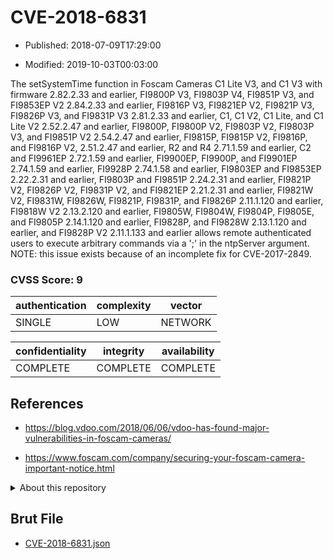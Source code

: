 # CVE-2018-6831

- Published: 2018-07-09T17:29:00

- Modified: 2019-10-03T00:03:00

The setSystemTime function in Foscam Cameras C1 Lite V3, and C1 V3 with firmware 2.82.2.33 and earlier, FI9800P V3, FI9803P V4, FI9851P V3, and FI9853EP V2 2.84.2.33 and earlier, FI9816P V3, FI9821EP V2, FI9821P V3, FI9826P V3, and FI9831P V3 2.81.2.33 and earlier, C1, C1 V2, C1 Lite, and C1 Lite V2 2.52.2.47 and earlier, FI9800P, FI9800P V2, FI9803P V2, FI9803P V3, and FI9851P V2 2.54.2.47 and earlier, FI9815P, FI9815P V2, FI9816P, and FI9816P V2, 2.51.2.47 and earlier, R2 and R4 2.71.1.59 and earlier, C2 and FI9961EP 2.72.1.59 and earlier, FI9900EP, FI9900P, and FI9901EP 2.74.1.59 and earlier, FI9928P 2.74.1.58 and earlier, FI9803EP and FI9853EP 2.22.2.31 and earlier, FI9803P and FI9851P 2.24.2.31 and earlier, FI9821P V2, FI9826P V2, FI9831P V2, and FI9821EP 2.21.2.31 and earlier, FI9821W V2, FI9831W, FI9826W, FI9821P, FI9831P, and FI9826P 2.11.1.120 and earlier, FI9818W V2 2.13.2.120 and earlier, FI9805W, FI9804W, FI9804P, FI9805E, and FI9805P 2.14.1.120 and earlier, FI9828P, and FI9828W 2.13.1.120 and earlier, and FI9828P V2 2.11.1.133 and earlier allows remote authenticated users to execute arbitrary commands via a ';' in the ntpServer argument.  NOTE: this issue exists because of an incomplete fix for CVE-2017-2849.

### CVSS Score: **9**

| authentication | complexity | vector |
| --- | --- | --- |
| SINGLE | LOW | NETWORK |

| confidentiality | integrity | availability |
| --- | --- | --- |
| COMPLETE | COMPLETE | COMPLETE |

## References

* https://blog.vdoo.com/2018/06/06/vdoo-has-found-major-vulnerabilities-in-foscam-cameras/

* https://www.foscam.com/company/securing-your-foscam-camera-important-notice.html

<details>
<summary>About this repository</summary> 

  This repository is part of the project [Live Hack CVE](https://github.com/Live-Hack-CVE). Main website can be found [www.live-hack.org](https://www.live-hack.org) 
  
  Made by [Sn0wAlice](https://github.com/Sn0wAlice) for the people that care about security and need to have a feed of the latest CVEs. Hope you enjoy it, don't forget to star the repo and follow me on [Twitter](https://twitter.com/Sn0wAlice) and [Github](https://github.com/Sn0wAlice). And that is my [personnal website](https://www.alice-snow.me/)

  - [Home Page](https://github.com/Live-Hack-CVE)
  - [Framework](https://github.com/Live-Hack-CVE/cve-framework)
  - [CVE database](https://github.com/Live-Hack-CVE/full_database)
  - [Changelog](https://github.com/Live-Hack-CVE/Changelog)
</details>

## Brut File

* [CVE-2018-6831.json](https://raw.githubusercontent.com/Live-Hack-CVE/full_database/main/cves/2018/CVE-2018-6831.json)

